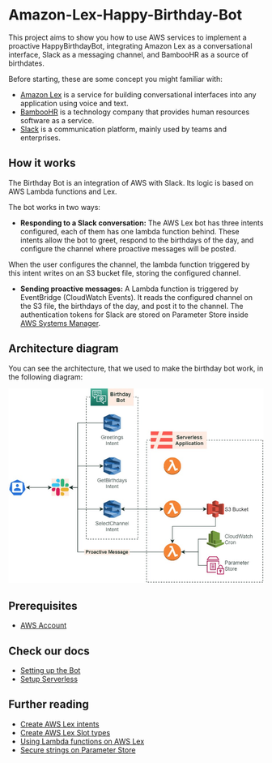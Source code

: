 # Amazon-Lex-Happy-Birthday-Bot

This project aims to show you how to use AWS services to implement a proactive HappyBirthdayBot, integrating Amazon Lex as a conversational interface, Slack as a messaging channel, and BambooHR as a source of birthdates.

Before starting, these are some concept you might familiar with:

+ [Amazon Lex](https://aws.amazon.com/lex/) is a service for building conversational interfaces into any application using voice and text.
+ [BambooHR](https://www.bamboohr.com/) is a technology company that provides human resources software as a service.
+ [Slack](https://slack.com/) is a communication platform, mainly used by teams and enterprises.

## How it works

The Birthday Bot is an integration of AWS with Slack. Its logic is based on AWS Lambda functions and Lex.

The bot works in two ways:

- **Responding to a Slack conversation:** The AWS Lex bot has three intents configured, each of them has one lambda function behind. These intents allow the bot to greet, respond to the birthdays of the day, and configure the channel where proactive messages will be posted.

When the user configures the channel, the lambda function triggered by this intent writes on an S3 bucket file, storing the configured channel.

- **Sending proactive messages:** A Lambda function is triggered by EventBridge (CloudWatch Events). It reads the configured channel on the S3 file, the birthdays of the day, and post it to the channel. The authentication tokens for Slack are stored on Parameter Store inside [AWS Systems Manager](https://aws.amazon.com/systems-manager/).

## Architecture diagram

You can see the architecture, that we used to make the birthday bot work, in the following diagram:

![Architecture diagram](./docs/images/birthday-bot.jpg)

## Prerequisites

- [AWS Account](https://aws.amazon.com/)

## Check our docs

- [Setting up the Bot](./birthday-bot/README.md)
- [Setup Serverless](./docs/serverless.md)

## Further reading

- [Create AWS Lex intents](https://docs.aws.amazon.com/lex/latest/dg/gs2-create-bot-intent.html)
- [Create AWS Lex Slot types](https://docs.aws.amazon.com/lex/latest/dg/gs2-create-bot-slot-types.html)
- [Using Lambda functions on AWS Lex](https://docs.aws.amazon.com/lex/latest/dg/using-lambda.html)
- [Secure strings on Parameter Store](https://docs.aws.amazon.com/es_es/systems-manager/latest/userguide/sysman-paramstore-securestring.html)

